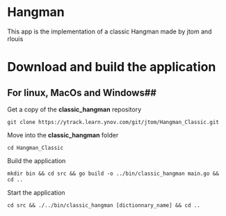 **Hangman**
=

This app is the implementation of a classic Hangman made by jtom and rlouis

# Download and build the application #

## For linux, MacOs and Windows##

Get a copy of the **classic_hangman** repository

```
git clone https://ytrack.learn.ynov.com/git/jtom/Hangman_Classic.git
```

Move into the **classic_hangman** folder

```
cd Hangman_Classic
```

Build the application

```
mkdir bin && cd src && go build -o ../bin/classic_hangman main.go && cd ..
```

Start the application

```
cd src && ./../bin/classic_hangman [dictionnary_name] && cd ..
```
